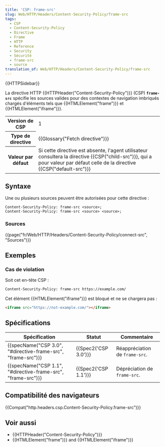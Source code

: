 ```yaml
---
title: 'CSP: frame-src'
slug: Web/HTTP/Headers/Content-Security-Policy/frame-src
tags:
  - CSP
  - Content-Security-Policy
  - Directive
  - Frame
  - HTTP
  - Reference
  - Security
  - Sécurité
  - frame-src
  - source
translation_of: Web/HTTP/Headers/Content-Security-Policy/frame-src
---
```

{{HTTPSidebar}}

La directive HTTP {{HTTPHeader("Content-Security-Policy")}} (CSP) **`frame-src`** spécifie les sources valides pour des contextes de navigation imbriqués chargés d'éléments tels que {{HTMLElement("frame")}} et {{HTMLElement("iframe")}}.

<table class="properties">
  <tbody>
    <tr>
      <th scope="row">Version de CSP</th>
      <td>1</td>
    </tr>
    <tr>
      <th scope="row">Type de directive</th>
      <td>{{Glossary("Fetch directive")}}</td>
    </tr>
    <tr>
      <th scope="row">Valeur par défaut</th>
      <td>
        Si cette directive est absente, l'agent utilisateur consultera la
        directive {{CSP("child-src")}}, qui a pour valeur par défaut
        celle de la directive {{CSP("default-src")}}
      </td>
    </tr>
  </tbody>
</table>

## Syntaxe

Une ou plusieurs sources peuvent être autorisées pour cette directive :

    Content-Security-Policy: frame-src <source>;
    Content-Security-Policy: frame-src <source> <source>;

### Sources

{{page("fr/Web/HTTP/Headers/Content-Security-Policy/connect-src", "Sources")}}

## Exemples

### Cas de violation

Soit cet en-tête CSP :

```bash
Content-Security-Policy: frame-src https://example.com/
```

Cet élément {{HTMLElement("iframe")}} est bloqué et ne se chargera pas :

```html
<iframe src="https://not-example.com/"></iframe>
```

## Spécifications

| Spécification                                                                    | Statut                       | Commentaire                    |
| -------------------------------------------------------------------------------- | ---------------------------- | ------------------------------ |
| {{specName("CSP 3.0", "#directive-frame-src", "frame-src")}} | {{Spec2('CSP 3.0')}} | Réappréciation de `frame-src`. |
| {{specName("CSP 1.1", "#directive-frame-src", "frame-src")}} | {{Spec2('CSP 1.1')}} | Dépréciation de `frame-src`.   |

## Compatibilité des navigateurs

{{Compat("http.headers.csp.Content-Security-Policy.frame-src")}}

## Voir aussi

- {{HTTPHeader("Content-Security-Policy")}}
- {{HTMLElement("frame")}} and {{HTMLElement("iframe")}}
